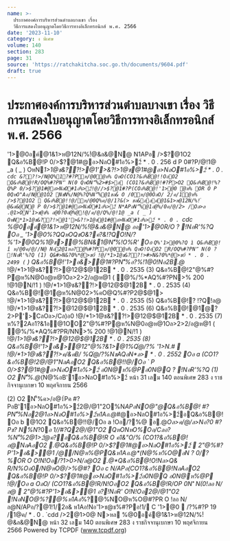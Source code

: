 ```yaml
---
name: >-
  ประกาศองค์การบริหารส่วนตำบลบางเขา เรื่อง
  วิธีการแสดงใบอนุญาตโดยวิธีการทางอิเล็กทรอนิกส์ พ.ศ. 2566
date: '2023-11-10'
category: ง พิเศษ
volume: 140
section: 283
page: 31
source: 'https://ratchakitcha.soc.go.th/documents/9604.pdf'
draft: true
---
```


# ประกาศองค์การบริหารส่วนตำบลบางเขา เรื่อง วิธีการแสดงใบอนุญาตโดยวิธีการทางอิเล็กทรอนิกส์ พ.ศ. 2566

'1>@0อค์@1&1>ห@12N/%!ํ@&ล&@N@ N1APอ />$?@1O2 Q&อ%B@!P 0/>$?@1#@อ>NลO#1อ%>2์ * . 0 . 256 d P 0#?P/@!1@ _a ( _ ) OหN*1>1@ช&??!>@1'>&?!>1@ช@1#@อ>NลO#1อ%>2์ * . 0 . `cdc &??!>/N@Q%1?#?Pห/@0ํ@ห% QหO(CO1?&อ%B@!!OอO2 Q&อ%B@!R/OQ%#?PN'ิ N(0 QหON'็%2>#$>อ (CO1?&อ%B@!#?P>O2 Q&อ%B@!%?Q%P 0/>$?@1#@อ>NลO#1อ%>2์!@//>$?@1#?P(COอ%B@!'1>@0 ํ@ห% OR O P 0QหO"Aอ/N@@1O2 NชN%/N@%?Q%N'็%@1ชอ& O /0ห/@0OลO/ 2/ค/1ํ@ห% />$?@1O2  Q&อ%B@!!@/ห/@0Q%ค/@/1?&(> ชอ&ออค์@1&1>ห@12N/%!ํ@&ล&@N@ P 0/>$?@1#@อ>NลO#1อ%>2์ N*APอN'็%@1อํ@%/0ค/@/2> /Oล>ล .@1>ON'1>ช@ช% อ@0?0อํ@%@!@/ค/@/Q%/@!1@ _a ( _ ) OหN*1>1@ช&??!>@1'>&?!>1@ช@1#@อ>NลO#1อ%>2์ * . 0 . `cdc %@0อค์@1&1>ห@12N/%!ํ@&ล&@N@ ออ'1>@0R/O ? !NอR'%?Q Oอ _ '1>@0%?QQหOQชO&?ค?&!?QO!N/?%'1>@0Q%1@ช>@%BN&1@N'็%!O%R' Oอ ` Q%'1>@0%?Q ì Q&อ%B@! î ห/@0ค/@//N@ Nอ2@1หล?@%#?Pห/@0ํ@ห% QหO!OอO2 R/OQ%#?PN'ิ N(0 ? !NอR'%?Q (1) Q&#>N&?0%*@>ช0์ !@/*1>1@ช&??!>#>N&?0%*@>ช0์ * . 0 . 2499 ( ` ) Q&อ%B@!'1>อ&>@1#?PN'็%อ?%!1@0!Nอ2B.@* !@/*1>1@ช&??!>@12@$@12B * . 0 . 2535 (3) Q&อ%B@!2"@%#?Pํ@ห%N@0อ@ห@1Oล>2>2/อ@ห@1 ( ํ@%/%*AQ%#?PN>% 200 !@1@N/!1 ) !@/*1>1@ช&??!>@12@$@12B * . 0 . 2535 (4) Q&อ%B@!@1ํ@ห%N@02>%คO@Q%#?P2@$@1> !@/*1>1@ช&??!>@12@$@12B * . 0 . 2535 (5) Q&อ%B@!? !?Q!ล@ !@/*1>1@ช&??!>@12@$@12B * . 0 . 2535 (6) Q&อ%B@!@1ํ@? 2>P'>CลOล>/Cล)อ0 !@/*1>1@ช&??!>@12@$@12B * . 0 . 2535 (7) ห%?2Aอ1?&1อ@1OO2"@%#?Pํ@ห%N@0อ@ห@1Oล>2>2/อ@ห@1 ( ํ@%/%*AQ%#?PR/NN>% 200 !@1@N/!1 ) !@/*1>1@ช&??!>@12@$@12B * . 0 . 2535 (8) Q&อ%B@!'1>อ&>@12"@%?&1>@1%Qํ@/?% '1>N.#  !@/*1>1@ช&??!>ค/&คB/ %Qํ@/?%NชAQอN*ล> * . 0 . 2552 Oอ a (CO1?&อ%B@!2@/@1"NลAอO2 Q&อ%B@!!@/Oอ ` P 0/>$?@1#@อ>NลO#1อ%>2์ อ0N@ห%@Pอ0N@Q ? !NอR'%?Q (1) O2 N'็%.@*(N@%อB'1์อ>NลO#1อ%>2์ หน้า 31 เลม 140 ตอนพิเศษ 283 ง ราชกิจจานุเบกษา 10 พฤศจิกายน 2566

(2) O2 N'็%ค>/อ@1์Pค #?PอB'1์อ>NลO#1อ%>2์2@/@1"2O%N*APอNO@"@Q&อ%B@! #?PN'็%Nอ2@1อ>NลO#1อ%>2์ห1Aอ.@*#@อ>NลO#1อ%>2์อQ&อ%B@! Oอ b @1O2 Q&อ%B@!!@/Oอ a !Oอ/?%@ อ.@*Oล>ค/@/ล>Nอ?0 #?Pช? N%N*?0*อ 1//#?Q2@/@1"O2 QหONหO%Oอ/Cลอ?%N'็%2@1>2ํ@ค?อQ&อ%B@!R O ค1&"O/% (CO1?&อ%B@!อ@NลAอO2 .@*Q&อ%B@!P 0/>$?@1#@อ>NลO#1อ%>2์  2"@%#?P'1>อ&>@1 /@/N@ห%@PQ&ห1Aอ.@*(N@%ห%O@อN ? 0/?%OR O O!N!Oอ/?1>0>N/ล@O2 .@*Q&อ%B@!O!Nล>Q& R/N%Oอ0/N@หO@/>%@#? Oอ c N/APอ(CO1?&อ%B@!NลAอO2 Q&อ%B@!P 0/>$?@1#@อ>NลO#1อ%>2์อ0N@Q อ0N@ห%@P !@/Oอ a OลO/ (CO1?&อ%B@!R/N!OอO2 Q&อ%B@!R/OP 0N'ิ N(0!ลอ N/ล@  2"@%#?P'1>อ&>@1 อ?!NอR' O!N!Oอ2@/@1"O2 !NอNO@*%?@%ห1Aอ*%?@%NO@ห%O@#?PR O !ลอ N/ล@N/APอ/?@1!1/2อ& ห1Aอ!Nอ'1>ช@ช%#?Pอ!1/ C '1>@0  /?%#?P 19 /1@ค/ * . 0 . `cdd />2@1>0@ N>หล %@0อค์@1&1>ห@12N/%!ํ@&ล&@N@ หน้า 32 เลม 140 ตอนพิเศษ 283 ง ราชกิจจานุเบกษา 10 พฤศจิกายน 2566 Powered by TCPDF (www.tcpdf.org)
